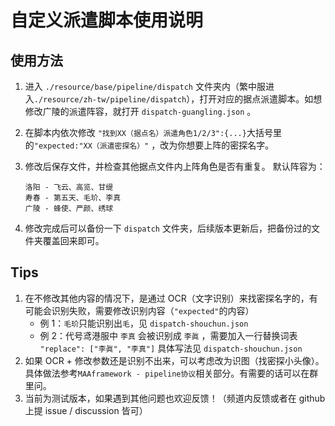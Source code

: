 # 自定义派遣脚本使用说明

## 使用方法

1. 进入 `./resource/base/pipeline/dispatch` 文件夹内（繁中服进入`./resource/zh-tw/pipeline/dispatch`），打开对应的据点派遣脚本。如想修改广陵的派遣阵容，就打开 `dispatch-guangling.json` 。

2. 在脚本内依次修改 `"找到XX（据点名）派遣角色1/2/3":{...}`大括号里的`"expected:"XX（派遣密探名）"` ，改为你想要上阵的密探名字。

3. 修改后保存文件，并检查其他据点文件内上阵角色是否有重复。
   默认阵容为：

   ```
   洛阳 - 飞云、高览、甘缇
   寿春 - 第五天、毛玠、李真
   广陵 - 蜂使、严颜、绣球
   ```

4. 修改完成后可以备份一下 `dispatch` 文件夹，后续版本更新后，把备份过的文件夹覆盖回来即可。

## Tips

1. 在不修改其他内容的情况下，是通过 OCR（文字识别）来找密探名字的，有可能会识别失败，需要修改识别内容（`"expected"`的内容）
   - 例 1：`毛玠`只能识别出`毛`，见 `dispatch-shouchun.json`
   - 例 2：代号鸢港服中 `李真` 会被识别成 `李眞` ，需要加入一行替换词表
     `"replace": ["李眞", "李真"]`
     具体写法见 `dispatch-shouchun.json`
2. 如果 OCR + 修改参数还是识别不出来，可以考虑改为识图（找密探小头像）。具体做法参考`MAAframework - pipeline协议`相关部分。有需要的话可以在群里问。
3. 当前为测试版本，如果遇到其他问题也欢迎反馈！（频道内反馈或者在 github 上提 issue / discussion 皆可）
